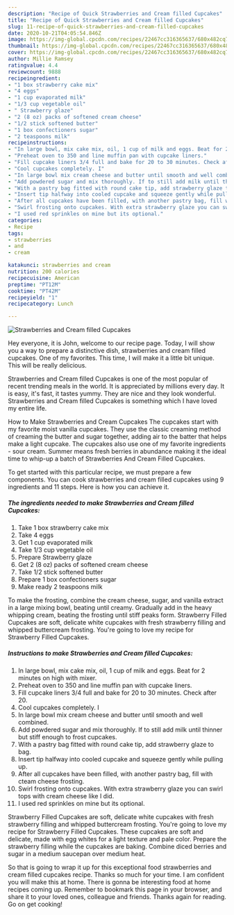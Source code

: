 ```yaml
---
description: "Recipe of Quick Strawberries and Cream filled Cupcakes"
title: "Recipe of Quick Strawberries and Cream filled Cupcakes"
slug: 11-recipe-of-quick-strawberries-and-cream-filled-cupcakes
date: 2020-10-21T04:05:54.846Z
image: https://img-global.cpcdn.com/recipes/22467cc316365637/680x482cq70/strawberries-and-cream-filled-cupcakes-recipe-main-photo.jpg
thumbnail: https://img-global.cpcdn.com/recipes/22467cc316365637/680x482cq70/strawberries-and-cream-filled-cupcakes-recipe-main-photo.jpg
cover: https://img-global.cpcdn.com/recipes/22467cc316365637/680x482cq70/strawberries-and-cream-filled-cupcakes-recipe-main-photo.jpg
author: Millie Ramsey
ratingvalue: 4.4
reviewcount: 9888
recipeingredient:
- "1 box strawberry cake mix"
- "4 eggs"
- "1 cup evaporated milk"
- "1/3 cup vegetable oil"
- " Strawberry glaze"
- "2 (8 oz) packs of softened cream cheese"
- "1/2 stick softened butter"
- "1 box confectioners sugar"
- "2 teaspoons milk"
recipeinstructions:
- "In large bowl, mix cake mix, oil, 1 cup of milk and eggs. Beat for 2 minutes on high with mixer."
- "Preheat oven to 350 and line muffin pan with cupcake liners."
- "Fill cupcake liners 3/4 full and bake for 20 to 30 minutes. Check after 20."
- "Cool cupcakes completely. I"
- "In large bowl mix cream cheese and butter until smooth and well combined."
- "Add powdered sugar and mix thoroughly. If to still add milk until thinner but stiff enough to frost cupcakes."
- "With a pastry bag fitted with round cake tip, add strawberry glaze to bag."
- "Insert tip halfway into cooled cupcake and squeeze gently while pulling up."
- "After all cupcakes have been filled, with another pastry bag, fill with cteam cheese frosting."
- "Swirl frosting onto cupcakes. With extra strawberry glaze you can swirl tops with cream cheese like I did."
- "I used red sprinkles on mine but its optional."
categories:
- Recipe
tags:
- strawberries
- and
- cream

katakunci: strawberries and cream 
nutrition: 200 calories
recipecuisine: American
preptime: "PT12M"
cooktime: "PT42M"
recipeyield: "1"
recipecategory: Lunch

---
```



![Strawberries and Cream filled Cupcakes](https://img-global.cpcdn.com/recipes/22467cc316365637/680x482cq70/strawberries-and-cream-filled-cupcakes-recipe-main-photo.jpg)

Hey everyone, it is John, welcome to our recipe page. Today, I will show you a way to prepare a distinctive dish, strawberries and cream filled cupcakes. One of my favorites. This time, I will make it a little bit unique. This will be really delicious.

Strawberries and Cream filled Cupcakes is one of the most popular of recent trending meals in the world. It is appreciated by millions every day. It is easy, it's fast, it tastes yummy. They are nice and they look wonderful. Strawberries and Cream filled Cupcakes is something which I have loved my entire life.

How to Make Strawberries and Cream Cupcakes The cupcakes start with my favorite moist vanilla cupcakes. They use the classic creaming method of creaming the butter and sugar together, adding air to the batter that helps make a light cupcake. The cupcakes also use one of my favorite ingredients - sour cream. Summer means fresh berries in abundance making it the ideal time to whip-up a batch of Strawberries And Cream Filled Cupcakes.


To get started with this particular recipe, we must prepare a few components. You can cook strawberries and cream filled cupcakes using 9 ingredients and 11 steps. Here is how you can achieve it.

<!--inarticleads1-->

##### The ingredients needed to make Strawberries and Cream filled Cupcakes:

1. Take 1 box strawberry cake mix
1. Take 4 eggs
1. Get 1 cup evaporated milk
1. Take 1/3 cup vegetable oil
1. Prepare  Strawberry glaze
1. Get 2 (8 oz) packs of softened cream cheese
1. Take 1/2 stick softened butter
1. Prepare 1 box confectioners sugar
1. Make ready 2 teaspoons milk


To make the frosting, combine the cream cheese, sugar, and vanilla extract in a large mixing bowl, beating until creamy. Gradually add in the heavy whipping cream, beating the frosting until stiff peaks form. Strawberry Filled Cupcakes are soft, delicate white cupcakes with fresh strawberry filling and whipped buttercream frosting. You&#39;re going to love my recipe for Strawberry Filled Cupcakes. 

<!--inarticleads2-->

##### Instructions to make Strawberries and Cream filled Cupcakes:

1. In large bowl, mix cake mix, oil, 1 cup of milk and eggs. Beat for 2 minutes on high with mixer.
1. Preheat oven to 350 and line muffin pan with cupcake liners.
1. Fill cupcake liners 3/4 full and bake for 20 to 30 minutes. Check after 20.
1. Cool cupcakes completely. I
1. In large bowl mix cream cheese and butter until smooth and well combined.
1. Add powdered sugar and mix thoroughly. If to still add milk until thinner but stiff enough to frost cupcakes.
1. With a pastry bag fitted with round cake tip, add strawberry glaze to bag.
1. Insert tip halfway into cooled cupcake and squeeze gently while pulling up.
1. After all cupcakes have been filled, with another pastry bag, fill with cteam cheese frosting.
1. Swirl frosting onto cupcakes. With extra strawberry glaze you can swirl tops with cream cheese like I did.
1. I used red sprinkles on mine but its optional.


Strawberry Filled Cupcakes are soft, delicate white cupcakes with fresh strawberry filling and whipped buttercream frosting. You&#39;re going to love my recipe for Strawberry Filled Cupcakes. These cupcakes are soft and delicate, made with egg whites for a light texture and pale color. Prepare the strawberry filling while the cupcakes are baking. Combine diced berries and sugar in a medium saucepan over medium heat. 

So that is going to wrap it up for this exceptional food strawberries and cream filled cupcakes recipe. Thanks so much for your time. I am confident you will make this at home. There is gonna be interesting food at home recipes coming up. Remember to bookmark this page in your browser, and share it to your loved ones, colleague and friends. Thanks again for reading. Go on get cooking!

